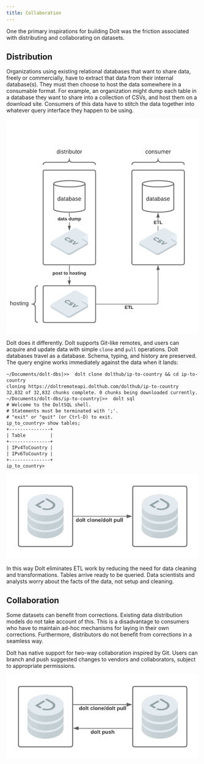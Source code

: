```yaml
---
title: Collaboration
---
```


One the primary inspirations for building Dolt was the friction associated with distributing and collaborating on datasets.

## Distribution
Organizations using existing relational databases that want to share data, freely or commercially, have to extract that data from their internal database(s). They must then choose to host the data somewhere in a consumable format. For example, an organization might dump each table in a database they want to share into a collection of CSVs, and host them on a download site. Consumers of this data have to stitch the data together into whatever query interface they happen to be using.

![Existing Data Distribution](../../.gitbook/assets/dolt-collaboration-before-dolt.png)

Dolt does it differently. Dolt supports Git-like remotes, and users can acquire and update data with simple `clone` and `pull` operations. Dolt databases travel as a database. Schema, typing, and history are preserved. The query engine works immediately against the data when it lands:
```
~/Documents/dolt-dbs|>>  dolt clone dolthub/ip-to-country && cd ip-to-country
cloning https://doltremoteapi.dolthub.com/dolthub/ip-to-country
32,832 of 32,832 chunks complete. 0 chunks being downloaded currently.
~/Documents/dolt-dbs/ip-to-country|>>  dolt sql
# Welcome to the DoltSQL shell.
# Statements must be terminated with ';'.
# "exit" or "quit" (or Ctrl-D) to exit.
ip_to_country> show tables;
+---------------+
| Table         |
+---------------+
| IPv4ToCountry |
| IPv6ToCountry |
+---------------+
ip_to_country>
```

![Dolt Data Distribution](../../.gitbook/assets/dolt-collaboration-after-dolt.png)

In this way Dolt eliminates ETL work by reducing the need for data cleaning and transformations. Tables arrive ready to be queried. Data scientists and analysts worry about the facts of the data, not setup and cleaning.

## Collaboration
Some datasets can benefit from corrections. Existing data distribution models do not take account of this. This is a disadvantage to consumers who have to maintain ad-hoc mechanisms for laying in their own corrections. Furthermore, distributors do not benefit from corrections in a seamless way.

Dolt has native support for two-way collaboration inspired by Git. Users can branch and push suggested changes to vendors and collaborators, subject to appropriate permissions.

![Dolt Collaboration](../../.gitbook/assets/dolt-collaboration.png)
